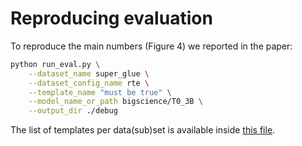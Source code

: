 # Reproducing evaluation

To reproduce the main numbers (Figure 4) we reported in the paper:

```bash
python run_eval.py \
    --dataset_name super_glue \
    --dataset_config_name rte \
    --template_name "must be true" \
    --model_name_or_path bigscience/T0_3B \
    --output_dir ./debug
```

The list of templates per data(sub)set is available inside [this file](template_list.py).
